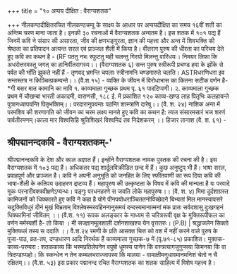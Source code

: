 +++
title = "१० अप्पय दीक्षित : वैराग्यशतक"

+++
नीलकण्ठदीक्षितरचित नीलकण्ठचम्पू के साक्ष्य के आधार पर अप्पयदीक्षित का समय १६वीं शती का अन्तिम चरण माना जाता है। इनकी ३० रचनाओं में वैराग्यशतक अन्यतम है। इस शतक में १०१ पद्य हैं जिनमें कवि ने संसार की असारता, जीव की क्षणभङ्गुरता, ज्ञान की महत्ता और अन्त में शिवभक्ति की श्रेष्ठता का प्रतिपादन अत्यन्त सरल एवं प्राञ्जल शैली में किया है। वीतराग पुरुष की धीरता का परिचय देते हुए कवि का कथन है - (RF पततु नभः स्फुटतु मही चलन्तु गिरयो मिलन्तु वारिधयः। निमयर लिफा कि अधरोत्तरमस्तु जगत् का हानिर्वीतरागस्य।। (वैराग्यशतक ६) सन्त पुरुष स्त्रीरूपी प्रचण्ड हवा के झोंके से पर्वत की भाँति झुकते नहीं हैं -
तृणवद् भ्रमन्ति चपलाः स्त्रीनामनि चण्डमारुते चलति। ASTRधरणिधरा इव सन्तस्तत्र न किञ्चित्प्रकम्पन्ते।। (वै.श.१५) - व्यक्ति के जीवन में विरोधाभास का कितना सटीक वर्णन है- *गी बसर
मात कामानि
का मावि
१. काव्यमाला गुच्छक प्रथम पृ. ६१ पादटिप्पणी। २. काव्यमाला गुच्छक प्रथम में चौखम्बा भारती अकादमी, वाराणसी, १८८ ई. में प्रकाशित
१२०
काव्य-खण्ड लाह पितृभिः कलहायन्ते पुत्रानध्यापयन्ति पितृभक्तिम्।।
परदारानुपयन्तः पठन्ति शास्त्राणि दारेषु।। (वै. श. २४) नाशिक अन्त में परमशिव की शरणागति को जीवन का चरम लक्ष्य मानते हुए कवि का कथन है:
त्यज संसारमसारं भज शरणं पार्वतीरमणम्।काला मार विश्वसिहि श्रुतिशिखरं विश्वमिदं तव निदेशकरम् ।। हिजार
तानाश (वै. श. ६१) -
## श्रीपद्मानन्दकवि - वैराग्यशतकम्-'
श्रीपद्मानन्दकवि के देश और काल अज्ञात हैं। इन्होंने वैराग्यशतक नामक पुस्तक की रचना की है। इस वैराग्यशतक में १०३ पद्य हैं। अधिकतर पद्य शार्दूलविक्रीडित छन्द में हैं। कुछ अनुष्टुप् भी हैं। भाषा सरल, प्रवाहपूर्ण और प्राञ्जल है। कवि ने अपनी अनुभूति को जनहित के लिए स्फीतवाणी का रूप दिया
कवि की भाषा-शैली के कतिपय उदाहरण द्रष्टव्य हैं। महापुरुष की उत्कृष्टता के विषय में कवि की मान्यता है
यः परवादे मूकः परनारीवक्त्रवीक्षणेऽप्यन्धः।
पङ्गुः परधनहरणे स जयति लोके महापुरुषः।। (वै. श. ४) मिमा दुर्दशाग्रस्त कामिजनों को धिक्कारते हुए कवि ने कहा है
योगे पीनपयोधराञ्चिततनोविच्छेदने बिभ्यतां मिल मानस्यावसरे चटूक्तिविधुरं दीनं मुखं बिभ्रताम्
विश्लेषस्मरवहिननानुसमयं दन्दस्यमानात्मनां मक प्रातः सर्वदशासु दुःखगहनं धिक्कामिनां जीवितम् ।। (वै.श. ११)
रूपक अलङ्कार के माध्यम से चरित्ररूपी वृक्ष के मुक्तिरूपीफल का वर्णन मर्मस्पर्शी है- तो किया ।
मी सज्ज्ञानमूलशाली दर्शनशाखश्च येन वृत्ततरुः। (P.B) | श्रद्धाजलेन सिक्तो मुक्तिफलं तस्य स ददाति ।। वै.श.२४
रमणी के प्रति आसक्त चित्त को वश में नहीं करने वाले पुरुष के पूजा-पाठ, व्रत-तप, दण्डधारण आदि निरर्थक हैं
काव्यमाला गुच्छक-७ में (पृ.७१-८५) प्रकाशित।
मुक्तक-काव्य-परम्परा : शतककाव्य किं भस्मप्रतिलेपनेन वपुषो धूमस्य पानेन किं वस्त्रत्यागजुगुप्सया किमनया किं वा त्रिदण्डाप्यहो। किं स्कन्धेन न तेन कम्बलभराज्जापस्य किं मालया -
वामाक्षीमनुधावमानमनिशं चेतो न चै रक्षितम्।। (वै.श. ५३) इस प्रकार पद्मानन्द रचित वैराग्यशतक का शतक साहित्य में विशेष महत्त्व है।